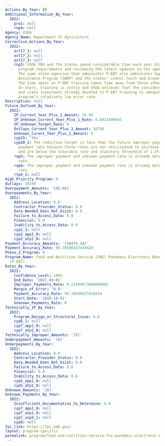 ```yaml
---
Actions_By_Year: {}
Additional_Information_By_Year:
  2022:
    pro1: null
    rnp4: null
Agency: USDA
Agency_Name: Department of Agriculture
Corrective_Actions_By_Year:
  2022:
    act17_1: null
    act17_2: null
    act17_3: null
    rnp3: USDA FNS and the states spend considerable time each year discussing P-EBT
      program requirements and reviewing the latest updates to the agency’s guidance.
      The same state agencies that administer P-EBT also administer Supplemental Nutrition
      Assistance Program (SNAP) and the states’ school lunch and breakfast programs.
      The time spent on P-EBT training takes time away from these other programs.
      In short, training is costly and USDA believes that the considerable federal
      and state investment already devoted to P-EBT training is adequate given the
      program’s relatively low error rate.
Description: null
Future_Outlook_By_Year:
  2022:
    IP_Current_Year_Plus_1_Amount: 35.99
    IP_Unknown_Current_Year_Plus_1_Rate: 0.0021499403
    IP_Unknown_Target_Rate: 0
    Outlays_Current_Year_Plus_1_Amount: 16740
    Unknown_Curent_Year_Plus_1_Amount: 0
    cyp15: 'Yes'
    cyp20_2: The reduction target is less than the future improper payment and unknown
      payment rate because those rates are not anticipated to increase in the future,
      and are below the tolerable rate and statutory threshold of 1.5%.
    rap5: The improper payment and unknown payment rate is already below the tolerable
      rate.
    rap6: The improper payment and unknown payment rate is already below the tolerable
      rate.
    rtp4_2: null
High_Priority_Program: 0
Outlays: 30540
Overpayment_Amounts: '[65.66]'
Overpayments_By_Year:
  2022:
    Address_Location: 0.0
    Contractor_Provider_Status: 0.0
    Data_Needed_Does_Not_Exist: 0.0
    Failure_to_Access_Data: 0.0
    Financial: 0.0
    Inability_to_Access_Data: 0.0
    cyp2_1: null
    cyp2_app1_8: null
    cyp2_atp1_8: null
Payment_Accuracy_Amounts: '[30474.34]'
Payment_Accuracy_Rate: 99.78500327439424
Phase_2_Program: 0
Program_Name: Food and Nutrition Service (FNS) Pandemic Electronic Benefit Transfer
  (P-EBT)
Rates_By_Year:
  2022:
    Confidence_Level: 100%
    End_Date: '2021-09-01'
    Improper_Payments_Rate: 0.21499673000000002
    Margin_of_Error: '0.0'
    Payment_Accuracy_Rate: 99.78500327439424
    Start_Date: '2020-10-01'
    Unknown_Payments_Rate: 0
Technically_IP_By_Year:
  2022:
    Program_Design_or_Structural_Issue: 0.0
    cyp6_1: null
    cyp7_app1_8: null
    cyp7_atp1_8: null
Technically_Improper_Amounts: '[0]'
Underpayment_Amounts: '[0]'
Underpayments_By_Year:
  2022:
    Address_Location: 0.0
    Contractor_Provider_Status: 0.0
    Data_Needed_Does_Not_Exist: 0.0
    Failure_to_Access_Data: 0.0
    Financial: 0.0
    Inability_to_Access_Data: 0.0
    cyp5_app1_8: null
    cyp5_atp1_8: null
Unknown_Amounts: '[0]'
Unknown_Payments_By_Year:
  2022:
    Insufficient_Documentation_to_Determine: 0.0
    cyp7_app1_8: null
    cyp7_atp1_8: null
    cyp7_ucp4_1: null
    cyp8: null
fpi_link: https://fpi.omb.gov/
layout: program-specific
permalink: program/food-and-nutrition-service-fns-pandemic-electronic-benefit-t-6bb2174f.html
---
```

